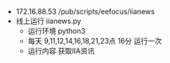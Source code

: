 * 172.16.88.53 /pub/scripts/eefocus/iianews
* 线上运行 iianews.py
  * 运行环境 python3
  * 每天 9,11,12,14,16,18,21,23点 16分 运行一次
  * 运行内容 获取IIA资讯